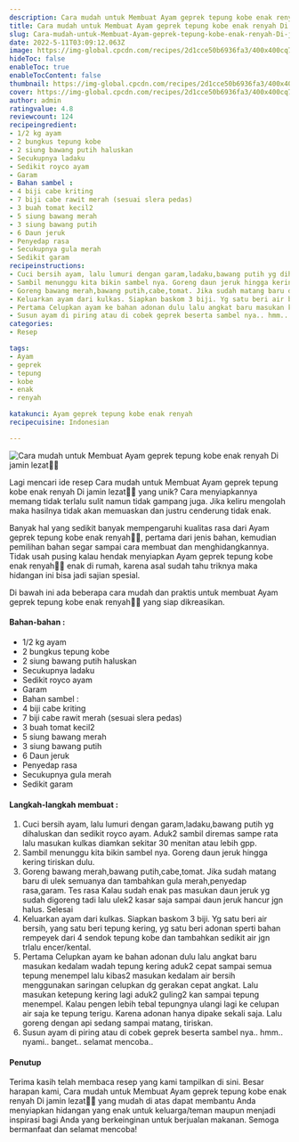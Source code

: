 ```yaml
---
description: Cara mudah untuk Membuat Ayam geprek tepung kobe enak renyah Di jamin lezat"
title: Cara mudah untuk Membuat Ayam geprek tepung kobe enak renyah Di jamin lezat
slug: Cara-mudah-untuk-Membuat-Ayam-geprek-tepung-kobe-enak-renyah-Di-jamin-lezat
date: 2022-5-11T03:09:12.063Z
image: https://img-global.cpcdn.com/recipes/2d1cce50b6936fa3/400x400cq70/photo.jpg
hideToc: false
enableToc: true
enableTocContent: false
thumbnail: https://img-global.cpcdn.com/recipes/2d1cce50b6936fa3/400x400cq70/photo.jpg
cover: https://img-global.cpcdn.com/recipes/2d1cce50b6936fa3/400x400cq70/photo.jpg
author: admin
ratingvalue: 4.8
reviewcount: 124
recipeingredient:
- 1/2 kg ayam
- 2 bungkus tepung kobe
- 2 siung bawang putih haluskan
- Secukupnya ladaku
- Sedikit royco ayam
- Garam
- Bahan sambel :
- 4 biji cabe kriting
- 7 biji cabe rawit merah (sesuai slera pedas)
- 3 buah tomat kecil2
- 5 siung bawang merah
- 3 siung bawang putih
- 6 Daun jeruk
- Penyedap rasa
- Secukupnya gula merah
- Sedikit garam
recipeinstructions:
- Cuci bersih ayam, lalu lumuri dengan garam,ladaku,bawang putih yg dihaluskan dan sedikit royco ayam. Aduk2 sambil diremas sampe rata lalu masukan kulkas diamkan sekitar 30 menitan atau lebih gpp.
- Sambil menunggu kita bikin sambel nya. Goreng daun jeruk hingga kering tiriskan dulu.
- Goreng bawang merah,bawang putih,cabe,tomat. Jika sudah matang baru di ulek semuanya dan tambahkan gula merah,penyedap rasa,garam. Tes rasa Kalau sudah enak pas masukan daun jeruk yg sudah digoreng tadi lalu ulek2 kasar saja sampai daun jeruk hancur jgn halus. Selesai
- Keluarkan ayam dari kulkas. Siapkan baskom 3 biji. Yg satu beri air bersih, yang satu beri tepung kering, yg satu beri adonan sperti bahan rempeyek dari 4 sendok tepung kobe dan tambahkan sedikit air jgn trlalu encer/kental.
- Pertama Celupkan ayam ke bahan adonan dulu lalu angkat baru masukan kedalam wadah tepung kering aduk2 cepat sampai semua tepung menempel lalu kibas2 masukan kedalam air bersih menggunakan saringan celupkan dg gerakan cepat angkat. Lalu masukan ketepung kering lagi aduk2 guling2 kan sampai tepung menempel. Kalau pengen lebih tebal tepungnya ulangi lagi ke celupan air saja ke tepung terigu. Karena adonan hanya dipake sekali saja. Lalu goreng dengan api sedang sampai matang, tiriskan.
- Susun ayam di piring atau di cobek geprek beserta sambel nya.. hmm.. nyami.. banget.. selamat mencoba..
categories:
- Resep

tags:
- Ayam
- geprek
- tepung
- kobe
- enak
- renyah

katakunci: Ayam geprek tepung kobe enak renyah
recipecuisine: Indonesian

---
```


![Cara mudah untuk Membuat Ayam geprek tepung kobe enak renyah Di jamin lezat👩‍🍳](https://img-global.cpcdn.com/recipes/2d1cce50b6936fa3/400x400cq70/photo.jpg)

Lagi mencari ide resep Cara mudah untuk Membuat Ayam geprek tepung kobe enak renyah Di jamin lezat👩‍🍳 yang unik? Cara menyiapkannya memang tidak terlalu sulit namun tidak gampang juga. Jika keliru mengolah maka hasilnya tidak akan memuaskan dan justru cenderung tidak enak.

Banyak hal yang sedikit banyak mempengaruhi kualitas rasa dari Ayam geprek tepung kobe enak renyah👩‍🍳, pertama dari jenis bahan, kemudian pemilihan bahan segar sampai cara membuat dan menghidangkannya. Tidak usah pusing kalau hendak menyiapkan Ayam geprek tepung kobe enak renyah👩‍🍳 enak di rumah, karena asal sudah tahu triknya maka hidangan ini bisa jadi sajian spesial.

Di bawah ini ada beberapa cara mudah dan praktis untuk membuat Ayam geprek tepung kobe enak renyah👩‍🍳 yang siap dikreasikan.

<!--inarticleads1-->

#### Bahan-bahan :

- 1/2 kg ayam
- 2 bungkus tepung kobe
- 2 siung bawang putih haluskan
- Secukupnya ladaku
- Sedikit royco ayam
- Garam
- Bahan sambel :
- 4 biji cabe kriting
- 7 biji cabe rawit merah (sesuai slera pedas)
- 3 buah tomat kecil2
- 5 siung bawang merah
- 3 siung bawang putih
- 6 Daun jeruk
- Penyedap rasa
- Secukupnya gula merah
- Sedikit garam

<!--inarticleads2-->

#### Langkah-langkah membuat :

1. Cuci bersih ayam, lalu lumuri dengan garam,ladaku,bawang putih yg dihaluskan dan sedikit royco ayam. Aduk2 sambil diremas sampe rata lalu masukan kulkas diamkan sekitar 30 menitan atau lebih gpp.
1. Sambil menunggu kita bikin sambel nya. Goreng daun jeruk hingga kering tiriskan dulu.
1. Goreng bawang merah,bawang putih,cabe,tomat. Jika sudah matang baru di ulek semuanya dan tambahkan gula merah,penyedap rasa,garam. Tes rasa Kalau sudah enak pas masukan daun jeruk yg sudah digoreng tadi lalu ulek2 kasar saja sampai daun jeruk hancur jgn halus. Selesai
1. Keluarkan ayam dari kulkas. Siapkan baskom 3 biji. Yg satu beri air bersih, yang satu beri tepung kering, yg satu beri adonan sperti bahan rempeyek dari 4 sendok tepung kobe dan tambahkan sedikit air jgn trlalu encer/kental.
1. Pertama Celupkan ayam ke bahan adonan dulu lalu angkat baru masukan kedalam wadah tepung kering aduk2 cepat sampai semua tepung menempel lalu kibas2 masukan kedalam air bersih menggunakan saringan celupkan dg gerakan cepat angkat. Lalu masukan ketepung kering lagi aduk2 guling2 kan sampai tepung menempel. Kalau pengen lebih tebal tepungnya ulangi lagi ke celupan air saja ke tepung terigu. Karena adonan hanya dipake sekali saja. Lalu goreng dengan api sedang sampai matang, tiriskan.
1. Susun ayam di piring atau di cobek geprek beserta sambel nya.. hmm.. nyami.. banget.. selamat mencoba..

#### Penutup

Terima kasih telah membaca resep yang kami tampilkan di sini. Besar harapan kami, Cara mudah untuk Membuat Ayam geprek tepung kobe enak renyah Di jamin lezat👩‍🍳 yang mudah di atas dapat membantu Anda menyiapkan hidangan yang enak untuk keluarga/teman maupun menjadi inspirasi bagi Anda yang berkeinginan untuk berjualan makanan. Semoga bermanfaat dan selamat mencoba!